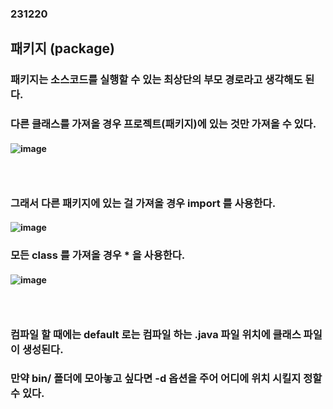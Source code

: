 ### 231220
## 패키지 (package)
### 패키지는 소스코드를 실행할 수 있는 최상단의 부모 경로라고 생각해도 된다.
### 다른 클래스를 가져올 경우 프로젝트(패키지)에 있는 것만 가져올 수 있다.
#### ![image](https://github.com/Shin-jongwhan/java/assets/62974484/d8cccbd6-07d3-4d8f-8b14-6d0c415727a7)
### <br/>

### 그래서 다른 패키지에 있는 걸 가져올 경우 import 를 사용한다.
#### ![image](https://github.com/Shin-jongwhan/java/assets/62974484/edeb5ac2-9c92-451f-9bbc-8306d7cee083)
### 모든 class 를 가져올 경우 * 을 사용한다.
#### ![image](https://github.com/Shin-jongwhan/java/assets/62974484/1a8ca664-e085-413c-a010-92fc29dcd60d)
### <br/>

### 컴파일 할 때에는 default 로는 컴파일 하는 .java 파일 위치에 클래스 파일이 생성된다.
### 만약 bin/ 폴더에 모아놓고 싶다면 -d 옵션을 주어 어디에 위치 시킬지 정할 수 있다.
